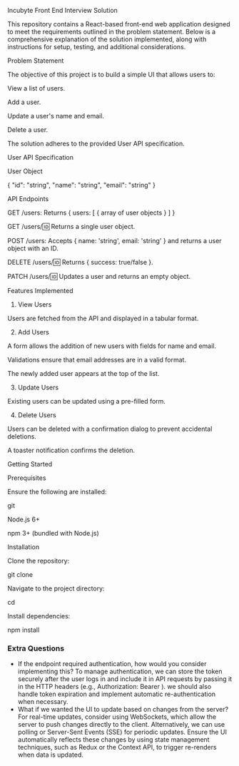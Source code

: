 Incubyte Front End Interview Solution

This repository contains a React-based front-end web application designed to meet the requirements outlined in the problem statement. Below is a comprehensive explanation of the solution implemented, along with instructions for setup, testing, and additional considerations.

Problem Statement

The objective of this project is to build a simple UI that allows users to:

View a list of users.

Add a user.

Update a user's name and email.

Delete a user.

The solution adheres to the provided User API specification.

User API Specification

User Object

{
  "id": "string",
  "name": "string",
  "email": "string"
}

API Endpoints

GET /users: Returns { users: [ { array of user objects } ] }

GET /users/:id: Returns a single user object.

POST /users: Accepts { name: 'string', email: 'string' } and returns a user object with an ID.

DELETE /users/:id: Returns { success: true/false }.

PATCH /users/:id: Updates a user and returns an empty object.

Features Implemented

1. View Users

Users are fetched from the API and displayed in a tabular format.

2. Add Users

A form allows the addition of new users with fields for name and email.

Validations ensure that email addresses are in a valid format.

The newly added user appears at the top of the list.

3. Update Users

Existing users can be updated using a pre-filled form.

4. Delete Users

Users can be deleted with a confirmation dialog to prevent accidental deletions.

A toaster notification confirms the deletion.

Getting Started

Prerequisites

Ensure the following are installed:

git

Node.js 6+

npm 3+ (bundled with Node.js)

Installation

Clone the repository:

git clone <repository-url>

Navigate to the project directory:

cd <repository-directory>

Install dependencies:

npm install

### Extra Questions

* If the endpoint required authentication, how would you consider implementing this?
To manage authentication, we can store the token securely after the user logs in and include it in API requests by passing it in the HTTP headers (e.g., Authorization: Bearer <token>). we should also handle token expiration and implement automatic re-authentication when necessary.
* What if we wanted the UI to update based on changes from the server?
For real-time updates, consider using WebSockets, which allow the server to push changes directly to the client. Alternatively, we can use polling or Server-Sent Events (SSE) for periodic updates. Ensure the UI automatically reflects these changes by using state management techniques, such as Redux or the Context API, to trigger re-renders when data is updated.


